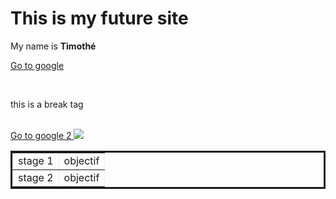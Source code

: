 
<html>
<head>
<title> Blackfox </title>
</head>

<body>

<h1> This is my future site </h1>
<p> My name is <strong> Timothé </strong> </p>
<a href="http://www.google.com"> Go to google </a>


<br/> <p> this is a break tag </p>

<br/>
<a href="https://www.google.com"> Go to google 2 <img src="https://f.hellowork.com/blogdumoderateur/2013/10/google-logo.png"/></a>



<table border="1" style="border:solid;">
<tr>
<td> stage 1 </td> <td> objectif </td>
</tr>
<tr>
<td> stage 2 </td> <td> objectif </td>
</tr>
</table>


</body>







</html>